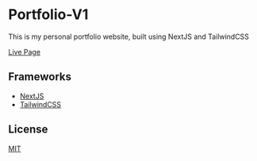 # Portfolio-V1

This is my personal portfolio website, built using NextJS and TailwindCSS

[Live Page](https://amdzy.netlify.app/)

## Frameworks

- [NextJS](https://nextjs.org/)
- [TailwindCSS](https://tailwindcss.com/)

## License

[MIT](https://choosealicense.com/licenses/mit/)
